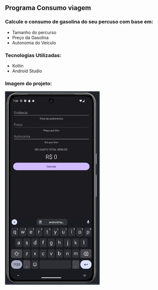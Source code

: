 ## Programa Consumo viagem
### Calcule o consumo de gasolina do seu percuso com base em:
- Tamanho do percurso
- Preço da Gasolina
- Autonomia do Veículo
### Tecnologias Utilizadas:
- Kotlin
- Android Studio
### Imagem do projeto:
![imagem do projeto](./app.jpeg)
